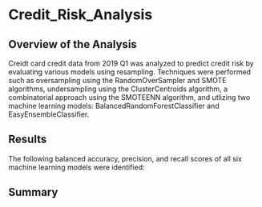 # Credit_Risk_Analysis

## Overview of the Analysis

Creidt card credit data from 2019 Q1 was analyzed to predict credit risk by evaluating various models using resampling. Techniques were performed such as oversampling  using the RandomOverSampler and SMOTE algorithms, undersampling using the ClusterCentroids algorithm, a combinatorial approach using the SMOTEENN algorithm, and utlizing two machine learning models: BalancedRandomForestClassifier and EasyEnsembleClassifier. 


## Results

The following balanced accuracy, precision, and recall scores of all six machine learning models were identified:
      

## Summary


